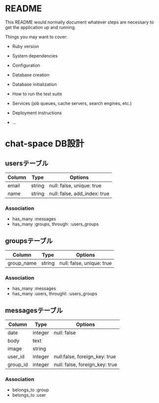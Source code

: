# README

This README would normally document whatever steps are necessary to get the
application up and running.

Things you may want to cover:

* Ruby version

* System dependencies

* Configuration

* Database creation

* Database initialization

* How to run the test suite

* Services (job queues, cache servers, search engines, etc.)

* Deployment instructions

* ...

# chat-space DB設計

## usersテーブル
|Column|Type|Options|
|------|----|-------|
|email|string|null: false, unique: true|
|name|string|null: false, add_index: true|
### Association
- has_many :messages
- has_many :groups, through: :users_groups

## groupsテーブル
|Column|Type|Options|
|------|----|-------|
|group_name|string|null: false, unique: true|
### Association
- has_many :messages
- has_many :users, throught: :users_groups

## messagesテーブル
|Column|Type|Options|
|------|----|-------|
|date|integer|null: false|
|body|text|
|image|string|
|user_id|integer|null:false, foreign_key: true|
|group_id|integer|null: false, foreign_key: true|
### Association
- belongs_to :group
- belongs_to :user